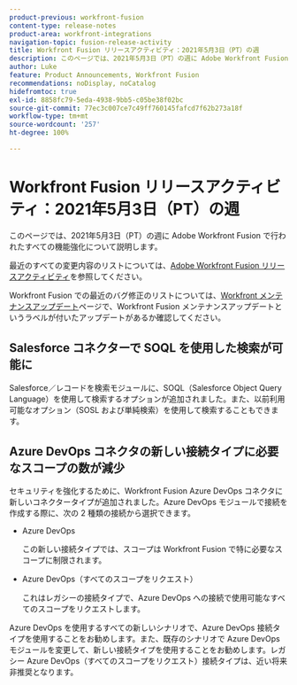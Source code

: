 ```yaml
---
product-previous: workfront-fusion
content-type: release-notes
product-area: workfront-integrations
navigation-topic: fusion-release-activity
title: Workfront Fusion リリースアクティビティ：2021年5月3日（PT）の週
description: このページでは、2021年5月3日（PT）の週に Adobe Workfront Fusion で行われたすべての機能強化について説明します。
author: Luke
feature: Product Announcements, Workfront Fusion
recommendations: noDisplay, noCatalog
hidefromtoc: true
exl-id: 8858fc79-5eda-4938-9bb5-c05be38f02bc
source-git-commit: 77ec3c007ce7c49ff760145fafcd7f62b273a18f
workflow-type: tm+mt
source-wordcount: '257'
ht-degree: 100%

---
```


# Workfront Fusion リリースアクティビティ：2021年5月3日（PT）の週

このページでは、2021年5月3日（PT）の週に Adobe Workfront Fusion で行われたすべての機能強化について説明します。

最近のすべての変更内容のリストについては、[Adobe Workfront Fusion リリースアクティビティ](/help/workfront-fusion/fusion-product-releases/fusion-release-activity.md)を参照してください。

Workfront Fusion での最近のバグ修正のリストについては、[Workfront メンテナンスアップデート](https://experienceleague.adobe.com/docs/workfront-known-issues/releases/current-updates.html?lang=ja)ページで、Workfront Fusion メンテナンスアップデートというラベルが付いたアップデートがあるか確認してください。

## Salesforce コネクターで SOQL を使用した検索が可能に

Salesforce／レコードを検索モジュールに、SOQL（Salesforce Object Query Language）を使用して検索するオプションが追加されました。また、以前利用可能なオプション（SOSL および単純検索）を使用して検索することもできます。

## Azure DevOps コネクタの新しい接続タイプに必要なスコープの数が減少

セキュリティを強化するために、Workfront Fusion Azure DevOps コネクタに新しいコネクタータイプが追加されました。Azure DevOps モジュールで接続を作成する際に、次の 2 種類の接続から選択できます。

* Azure DevOps

  この新しい接続タイプでは、スコープは Workfront Fusion で特に必要なスコープに制限されます。

* Azure DevOps（すべてのスコープをリクエスト）

  これはレガシーの接続タイプで、Azure DevOps への接続で使用可能なすべてのスコープをリクエストします。

Azure DevOps を使用するすべての新しいシナリオで、Azure DevOps 接続タイプを使用することをお勧めします。また、既存のシナリオで Azure DevOps モジュールを変更して、新しい接続タイプを使用することをお勧めします。レガシー Azure DevOps（すべてのスコープをリクエスト）接続タイプは、近い将来非推奨となります。
